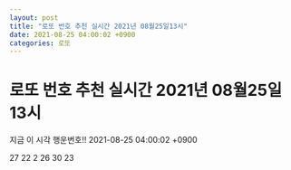 ```yaml
---
layout: post
title: "로또 번호 추천 실시간 2021년 08월25일13시"
date: 2021-08-25 04:00:02 +0900
categories: 로또
---
```


# 로또 번호 추천 실시간 2021년 08월25일13시

지금 이 시각 행운번호!! 2021-08-25 04:00:02 +0900

 27  22  2  26  30  23 

